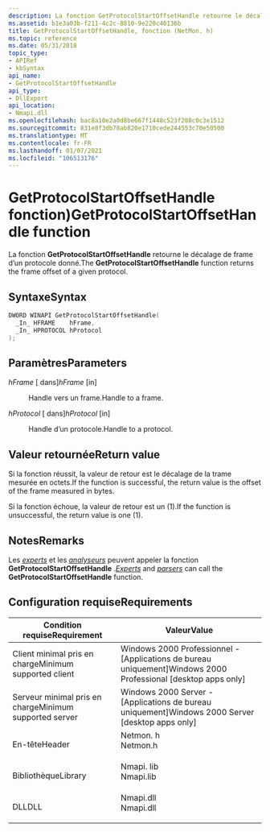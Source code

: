 ```yaml
---
description: La fonction GetProtocolStartOffsetHandle retourne le décalage de frame d’un protocole donné.
ms.assetid: b1e3a03b-f211-4c2c-8810-9e220c40136b
title: GetProtocolStartOffsetHandle, fonction (NetMon. h)
ms.topic: reference
ms.date: 05/31/2018
topic_type:
- APIRef
- kbSyntax
api_name:
- GetProtocolStartOffsetHandle
api_type:
- DllExport
api_location:
- Nmapi.dll
ms.openlocfilehash: bac8a10e2a0d8be667f1448c523f208c0c3e1512
ms.sourcegitcommit: 831e8f3db78ab820e1710cede244553c70e50500
ms.translationtype: MT
ms.contentlocale: fr-FR
ms.lasthandoff: 01/07/2021
ms.locfileid: "106513176"
---
```

# <a name="getprotocolstartoffsethandle-function"></a><span data-ttu-id="84467-103">GetProtocolStartOffsetHandle fonction)</span><span class="sxs-lookup"><span data-stu-id="84467-103">GetProtocolStartOffsetHandle function</span></span>

<span data-ttu-id="84467-104">La fonction **GetProtocolStartOffsetHandle** retourne le décalage de frame d’un protocole donné.</span><span class="sxs-lookup"><span data-stu-id="84467-104">The **GetProtocolStartOffsetHandle** function returns the frame offset of a given protocol.</span></span>

## <a name="syntax"></a><span data-ttu-id="84467-105">Syntaxe</span><span class="sxs-lookup"><span data-stu-id="84467-105">Syntax</span></span>


```C++
DWORD WINAPI GetProtocolStartOffsetHandle(
  _In_ HFRAME    hFrame,
  _In_ HPROTOCOL hProtocol
);
```



## <a name="parameters"></a><span data-ttu-id="84467-106">Paramètres</span><span class="sxs-lookup"><span data-stu-id="84467-106">Parameters</span></span>

<dl> <dt>

<span data-ttu-id="84467-107">*hFrame* \[ dans\]</span><span class="sxs-lookup"><span data-stu-id="84467-107">*hFrame* \[in\]</span></span>
</dt> <dd>

<span data-ttu-id="84467-108">Handle vers un frame.</span><span class="sxs-lookup"><span data-stu-id="84467-108">Handle to a frame.</span></span>

</dd> <dt>

<span data-ttu-id="84467-109">*hProtocol* \[ dans\]</span><span class="sxs-lookup"><span data-stu-id="84467-109">*hProtocol* \[in\]</span></span>
</dt> <dd>

<span data-ttu-id="84467-110">Handle d’un protocole.</span><span class="sxs-lookup"><span data-stu-id="84467-110">Handle to a protocol.</span></span>

</dd> </dl>

## <a name="return-value"></a><span data-ttu-id="84467-111">Valeur retournée</span><span class="sxs-lookup"><span data-stu-id="84467-111">Return value</span></span>

<span data-ttu-id="84467-112">Si la fonction réussit, la valeur de retour est le décalage de la trame mesurée en octets.</span><span class="sxs-lookup"><span data-stu-id="84467-112">If the function is successful, the return value is the offset of the frame   measured in bytes.</span></span>

<span data-ttu-id="84467-113">Si la fonction échoue, la valeur de retour est un (1).</span><span class="sxs-lookup"><span data-stu-id="84467-113">If the function is unsuccessful, the return value is one (1).</span></span>

## <a name="remarks"></a><span data-ttu-id="84467-114">Notes</span><span class="sxs-lookup"><span data-stu-id="84467-114">Remarks</span></span>

<span data-ttu-id="84467-115">Les [*experts*](e.md) et les [*analyseurs*](p.md) peuvent appeler la fonction **GetProtocolStartOffsetHandle** .</span><span class="sxs-lookup"><span data-stu-id="84467-115">[*Experts*](e.md) and [*parsers*](p.md) can call the **GetProtocolStartOffsetHandle** function.</span></span>

## <a name="requirements"></a><span data-ttu-id="84467-116">Configuration requise</span><span class="sxs-lookup"><span data-stu-id="84467-116">Requirements</span></span>



| <span data-ttu-id="84467-117">Condition requise</span><span class="sxs-lookup"><span data-stu-id="84467-117">Requirement</span></span> | <span data-ttu-id="84467-118">Valeur</span><span class="sxs-lookup"><span data-stu-id="84467-118">Value</span></span> |
|-------------------------------------|--------------------------------------------------------------------------------------|
| <span data-ttu-id="84467-119">Client minimal pris en charge</span><span class="sxs-lookup"><span data-stu-id="84467-119">Minimum supported client</span></span><br/> | <span data-ttu-id="84467-120">Windows 2000 Professionnel - \[Applications de bureau uniquement\]</span><span class="sxs-lookup"><span data-stu-id="84467-120">Windows 2000 Professional \[desktop apps only\]</span></span><br/>                           |
| <span data-ttu-id="84467-121">Serveur minimal pris en charge</span><span class="sxs-lookup"><span data-stu-id="84467-121">Minimum supported server</span></span><br/> | <span data-ttu-id="84467-122">Windows 2000 Server - \[Applications de bureau uniquement\]</span><span class="sxs-lookup"><span data-stu-id="84467-122">Windows 2000 Server \[desktop apps only\]</span></span><br/>                                 |
| <span data-ttu-id="84467-123">En-tête</span><span class="sxs-lookup"><span data-stu-id="84467-123">Header</span></span><br/>                   | <dl> <span data-ttu-id="84467-124"><dt>Netmon. h</dt></span><span class="sxs-lookup"><span data-stu-id="84467-124"><dt>Netmon.h</dt></span></span> </dl>  |
| <span data-ttu-id="84467-125">Bibliothèque</span><span class="sxs-lookup"><span data-stu-id="84467-125">Library</span></span><br/>                  | <dl> <span data-ttu-id="84467-126"><dt>Nmapi. lib</dt></span><span class="sxs-lookup"><span data-stu-id="84467-126"><dt>Nmapi.lib</dt></span></span> </dl> |
| <span data-ttu-id="84467-127">DLL</span><span class="sxs-lookup"><span data-stu-id="84467-127">DLL</span></span><br/>                      | <dl> <span data-ttu-id="84467-128"><dt>Nmapi.dll</dt></span><span class="sxs-lookup"><span data-stu-id="84467-128"><dt>Nmapi.dll</dt></span></span> </dl> |



 

 




